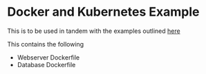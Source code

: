# Docker and Kubernetes Example

This is to be used in tandem with the examples outlined [here](http://blog-chernandez1982.rhcloud.com/2015/03/introduction-to-docker-and-kubernetes)


This contains the following

* Webserver Dockerfile
* Database Dockerfile
